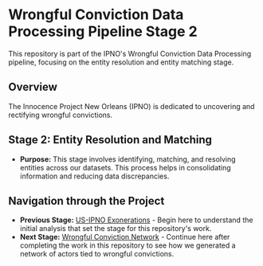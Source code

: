 # Wrongful Conviction Data Processing Pipeline Stage 2

This repository is part of the IPNO's Wrongful Conviction Data Processing pipeline, focusing on the entity resolution and entity matching stage. 

## Overview

The Innocence Project New Orleans (IPNO) is dedicated to uncovering and rectifying wrongful convictions. 

## Stage 2: Entity Resolution and Matching

- **Purpose:** This stage involves identifying, matching, and resolving entities across our datasets. This process helps in consolidating information and reducing data discrepancies.

## Navigation through the Project

- **Previous Stage:** [US-IPNO Exonerations](https://github.com/ipno-llead/US-IPNO-exonerations) - Begin here to understand the initial analysis that set the stage for this repository's work.
- **Next Stage:** [Wrongful Conviction Network](https://github.com/ayyubibrahimi/wrongful-conviction-network) - Continue here after completing the work in this repository to see how we generated a network of actors tied to wrongful convictions. 
